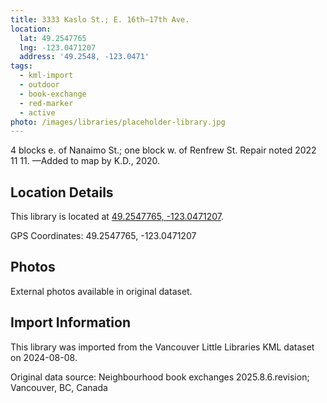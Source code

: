 ```yaml
---
title: 3333 Kaslo St.; E. 16th—17th Ave.
location:
  lat: 49.2547765
  lng: -123.0471207
  address: '49.2548, -123.0471'
tags:
  - kml-import
  - outdoor
  - book-exchange
  - red-marker
  - active
photo: /images/libraries/placeholder-library.jpg
---
```

4 blocks e. of Nanaimo St.; 
one block w. of Renfrew St.
Repair noted 2022 11 11.
—Added to map by K.D., 2020. 

## Location Details

This library is located at [49.2547765, -123.0471207](https://www.google.com/maps?q=49.2547765,-123.0471207).

GPS Coordinates: 49.2547765, -123.0471207

## Photos

External photos available in original dataset.

## Import Information

This library was imported from the Vancouver Little Libraries KML dataset on 2024-08-08.

Original data source: Neighbourhood book exchanges 2025.8.6.revision; Vancouver, BC, Canada
